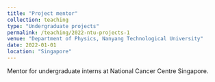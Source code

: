 ```yaml
---
title: "Project mentor"
collection: teaching
type: "Undergraduate projects"
permalink: /teaching/2022-ntu-projects-1
venue: "Department of Physics, Nanyang Technological University"
date: 2022-01-01
location: "Singapore"
---
```


Mentor for undergraduate interns at National Cancer Centre Singapore.
